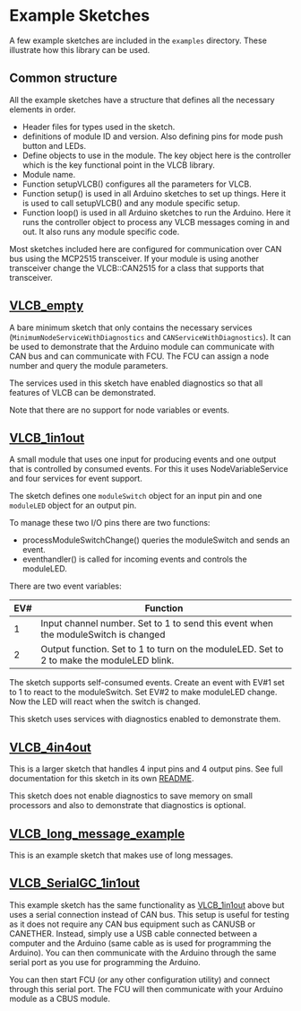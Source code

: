 # Example Sketches
A few example sketches are included in the `examples` directory.
These illustrate how this library can be used.

## Common structure
All the example sketches have a structure that defines all the necessary
elements in order.

* Header files for types used in the sketch.
* definitions of module ID and version. Also defining pins for mode push button and LEDs.
* Define objects to use in the module. 
  The key object here is the controller which is the key functional point in the VLCB library.
* Module name. 
* Function setupVLCB() configures all the parameters for VLCB.
* Function setup() is used in all Arduino sketches to set up things.
  Here it is used to call setupVLCB() and any module specific setup.
* Function loop() is used in all Arduino sketches to run the Arduino.
  Here it runs the controller object to process any VLCB messages coming in and out.
  It also runs any module specific code.

Most sketches included here are configured for communication over CAN bus
using the MCP2515 transceiver.
If your module is using another transceiver change the VLCB::CAN2515 for 
a class that supports that transceiver.

## [VLCB_empty](../examples/VLCB_empty/VLCB_empty.ino)
A bare minimum sketch that only contains the necessary services 
(```MinimumNodeServiceWithDiagnostics``` and ```CANServiceWithDiagnostics```). 
It can be used to demonstrate that the Arduino module can communicate with CAN bus
and can communicate with FCU.
The FCU can assign a node number and query the module parameters.

The services used in this sketch have enabled diagnostics so that all
features of VLCB can be demonstrated.

Note that there are no support for node variables or events.

## [VLCB_1in1out](../examples/VLCB_1in1out/VLCB_1in1out.ino)
A small module that uses one input for producing events and one output that
is controlled by consumed events. 
For this it uses NodeVariableService and four services for event support.

The sketch defines one `moduleSwitch` object for an input pin 
and one `moduleLED` object for an output pin.

To manage these two I/O pins there are two functions:
* processModuleSwitchChange() queries the moduleSwitch and sends an event.
* eventhandler() is called for incoming events and controls the moduleLED.

There are two event variables:

| EV# | Function                                                                                  |
|-----|-------------------------------------------------------------------------------------------|
| 1   | Input channel number. Set to 1 to send this event when the moduleSwitch is changed        |
| 2   | Output function. Set to 1 to turn on the moduleLED. Set to 2 to make the moduleLED blink. |

The sketch supports self-consumed events. 
Create an event with EV#1 set to 1 to react to the moduleSwitch. 
Set EV#2 to make moduleLED change.
Now the LED will react when the switch is changed.

This sketch uses services with diagnostics enabled to demonstrate them.

## [VLCB_4in4out](../examples/VLCB_4in4out/VLCB_4in4out.ino)
This is a larger sketch that handles 4 input pins and 4 output pins.
See full documentation for this sketch in its own [README](../docs/VLCB4in4out_README.md).

This sketch does not enable diagnostics to save memory on small processors
and also to demonstrate that diagnostics is optional.

## [VLCB_long_message_example](../examples/VLCB_long_message_example/VLCB_long_message_example.ino)
This is an example sketch that makes use of long messages.

## [VLCB_SerialGC_1in1out](../examples/VLCB_SerialGC_1in1out/VLCB_SerialGC_1in1out.ino)
This example sketch has the same functionality as [VLCB_1in1out](Examples.md#vlcb_1in1out) above
but uses a serial connection instead of CAN bus.
This setup is useful for testing as it does not require any CAN bus equipment
such as CANUSB or CANETHER. 
Instead, simply use a USB cable connected between a computer and the Arduino
(same cable as is used for programming the Arduino).
You can then communicate with the Arduino through the same serial port as you
use for programming the Arduino.

You can then start FCU (or any other configuration utility) and connect through
this serial port.
The FCU will then communicate with your Arduino module as a CBUS module.

